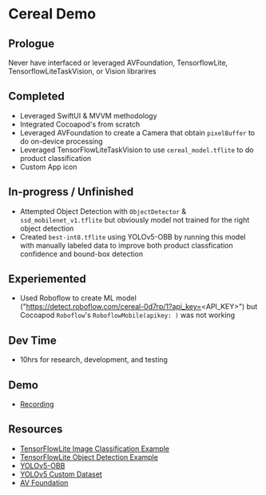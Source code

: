 # Cereal Demo

## Prologue
Never have interfaced or leveraged AVFoundation, TensorflowLite, TensorflowLiteTaskVision, or Vision librarires


## Completed
- Leveraged SwiftUI & MVVM methodology
- Integrated Cocoapod's from scratch
- Leveraged AVFoundation to create a Camera that obtain `pixelBuffer` to do on-device processing
- Leveraged TensorFlowLiteTaskVision to use `cereal_model.tflite` to do product classification
- Custom App icon

## In-progress / Unfinished
- Attempted Object Detection with `ObjectDetector` & `ssd_mobilenet_v1.tflite` but obviously model not trained for the right object detection
- Created `best-int8.tflite` using YOLOv5-OBB by running this model with manually labeled data to improve both product classfication confidence and bound-box detection

## Experiemented
- Used Roboflow to create ML model ("https://detect.roboflow.com/cereal-0d7rp/1?api_key=<API_KEY>") but Cocoapod `Roboflow`'s `RoboflowMobile(apikey: )` was not working

## Dev Time
- 10hrs for research, development, and testing

## Demo
- [Recording](https://drive.google.com/file/d/1_vkHvpI8h8pgDXUsx4N3nCWNTARRhVcG/view?usp=sharing)


## Resources
- [TensorFlowLite Image Classification Example](https://github.com/tensorflow/examples/tree/master/lite/examples/image_classification/ios)
- [TensorFlowLite Object Detection Example](https://github.com/tensorflow/examples/tree/master/lite/examples/object_detection/ios)
- [YOLOv5-OBB](https://www.youtube.com/watch?t=36&v=iRkCNo9-slY&embeds_euri=https%3A%2F%2Fblog.roboflow.com%2F&feature=emb_imp_woyt)
- [YOLOv5 Custom Dataset](https://www.youtube.com/watch?v=MdF6x6ZmLAY&t=1180s)
- [AV Foundation](https://developer.apple.com/av-foundation/)

